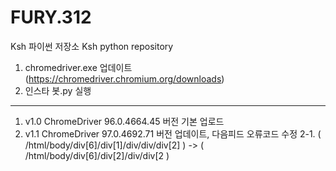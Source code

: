 # FURY.312

Ksh 파이썬 저장소
Ksh python repository

1. chromedriver.exe 업데이트 (https://chromedriver.chromium.org/downloads)
2. 인스타 봇.py 실행
-----
1. v1.0 ChromeDriver 96.0.4664.45 버전 기본 업로드
2. v1.1 ChromeDriver 97.0.4692.71 버전 업데이트, 다음피드 오류코드 수정 
2-1. ( /html/body/div[6]/div[1]/div/div/div[2] ) -> ( /html/body/div[6]/div[2]/div/div[2 )

